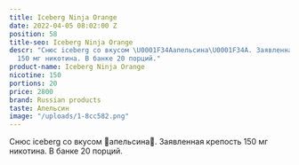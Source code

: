 ```yaml
---
title: Iceberg Ninja Orange
date: 2022-04-05 08:02:00 Z
position: 58
title-seo: Iceberg Ninja Orange
descr: "Снюс iceberg со вкусом \U0001F34Aапельсина\U0001F34A. Заявленная крепость
  150 мг никотина. В банке 20 порций."
product-name: Iceberg Ninja Orange
nicotine: 150
portions: 20
price: 2800
brand: Russian products
taste: Апельсин
image: "/uploads/1-8cc582.png"
---
```


Снюс iceberg со вкусом 🍊апельсина🍊. Заявленная крепость 150 мг никотина. В банке 20 порций.